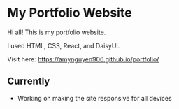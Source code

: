 # My Portfolio Website

Hi all! This is my portfolio website.

I used HTML, CSS, React, and DaisyUI. 

Visit here: https://amynguyen906.github.io/portfolio/

## Currently

- Working on making the site responsive for all devices


